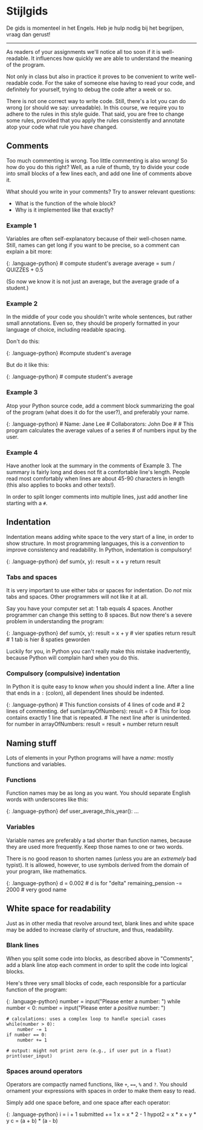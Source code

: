 # Stijlgids #

De gids is momenteel in het Engels. Heb je hulp nodig bij het begrijpen, vraag dan gerust!

---

As readers of your assignments we'll notice all too soon if it is
well-readable. It influences how quickly we are able to understand the meaning
of the program.

Not only in class but also in practice it proves to be convenient to write
well-readable code. For the sake of someone else having to read your code, and
definitely for yourself, trying to debug the code after a week or so.

There is not one correct way to write code. Still, there's a lot you can do
wrong (or should we say: unreadable). In this course, we require you to adhere
to the rules in this style guide. That said, you are free to change some rules,
provided that you apply the rules consistently and annotate atop your code what
rule you have changed.

## Comments

Too much commenting is wrong. Too little commenting is also wrong! So how do
you do this right? Well, as a rule of thumb, try to divide your code into small
blocks of a few lines each, and add one line of comments above it.

What should you write in your comments? Try to answer relevant questions:

* What is the function of the whole block?
* Why is it implemented like that exactly?

### Example 1

Variables are often self-explanatory because of their well-chosen name. Still,
names can get long if you want to be precise, so a comment can explain a bit
more:

{: .language-python}
    # compute student's average
    average = sum / QUIZZES + 0.5

(So now we know it is not just an average, but the average grade of a student.)

### Example 2

In the middle of your code you shouldn't write whole sentences, but rather
small annotations. Even so, they should be properly formatted in your language
of choice, including readable spacing.

Don't do this:

{: .language-python}
    #compute student's average

But do it like this:

{: .language-python}
    # compute student's average

### Example 3

Atop your Python source code, add a comment block summarizing the goal of the
program (what does it do for the user?), and preferably your name.

{: .language-python}
    # Name: Jane Lee
    # Collaborators: John Doe
    #
    # This program calculates the average values of a series
    # of numbers input by the user.

### Example 4

Have another look at the summary in the comments of Example 3. The summary is
fairly long and does not fit a comfortable line's length. People read most
comfortably when lines are about 45-90 characters in length (this also applies
to books and other texts!).

In order to split longer comments into multiple lines, just add another line
starting with a `#`.

## Indentation

Indentation means adding white space to the very start of a line, in order to
show structure. In most programming languages, this is a *convention* to
improve consistency and readability. In Python, indentation is compulsory!

{: .language-python}
    def sum(x, y):
        result = x + y
        return result

### Tabs and spaces

It is very important to use either tabs or spaces for indentation. Do *not* mix
tabs and spaces. Other programmers will not like it at all.

Say you have your computer set at: 1 tab equals 4 spaces. Another programmer
can change this setting to 8 spaces. But now there's a severe problem in
understanding the program:

{: .language-python}
    def sum(x, y):
        result = x + y     # vier spaties
            return result  # 1 tab is hier 8 spaties geworden

Luckily for you, in Python you can't really make this mistake inadvertently,
because Python will complain hard when you do this.

### Compulsory (compulsive) indentation

In Python it is quite easy to know *when* you should indent a line. After a
line that ends in a `:` (colon), all dependent lines should be indented.

{: .language-python}
    # This function consists of 4 lines of code and
    # 2 lines of commenting.
    def sum(arrayOfNumbers):
        result = 0
        # This for loop contains exactly 1 line that is repeated.
        # The next line after is unindented.
        for number in arrayOfNumbers:
            result = result + number
        return result

## Naming stuff

Lots of elements in your Python programs will have a *name*: mostly functions
and variables.

### Functions

Function names may be as long as you want. You should separate English words
with underscores like this:

{: .language-python}
    def user_average_this_year():
        ...

### Variables

Variable names are preferably a tad shorter than function names, because they
are used more frequently. Keep those names to one or two words.

There is no good reason to shorten names (unless you are an *extremely* bad
typist). It is allowed, however, to use symbols derived from the domain of your
program, like mathematics.

{: .language-python}
    d = 0.002                   # d is for "delta"
    remaining_pension -= 2000   # very good name

## White space for readability

Just as in other media that revolve around text, blank lines and white space
may be added to increase clarity of structure, and thus, readability.

### Blank lines

When you split some code into blocks, as described above in "Comments", add a
blank line atop each comment in order to split the code into logical blocks.

Here's three very small blocks of code, each responsible for a particular
function of the program:

{: .language-python}
    number = input("Please enter a number: ")
    while number < 0:
        number = input("Please enter a *positive* number: ")

    # calculations: uses a complex loop to handle special cases
    while(number > 0):
        number -= 1
    if number == 0:
        number += 1

    # output: might not print zero (e.g., if user put in a float)
    print(user_input)

### Spaces around operators

Operators are compactly named functions, like `+`, `==`, `%` and `?`. You
should ornament your expressions with spaces in order to make them easy to read.

Simply add one space before, and one space after each operator:

{: .language-python}
    i = i + 1
    submitted += 1
    x = x * 2 - 1
    hypot2 = x * x + y * y
    c = (a + b) * (a - b)
